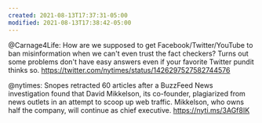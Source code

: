 ```yaml
---
created: 2021-08-13T17:37:31-05:00
modified: 2021-08-13T17:38:42-05:00
---
```


@Carnage4Life: How are we supposed to get Facebook/Twitter/YouTube to ban misinformation when we can't even trust the fact checkers? Turns out some problems don't have easy answers even if your favorite Twitter pundit thinks so. https://twitter.com/nytimes/status/1426297527582744576

  @nytimes: Snopes retracted 60 articles after a BuzzFeed News investigation found that David Mikkelson, its co-founder, plagiarized from news outlets in an attempt to scoop up web traffic. Mikkelson, who owns half the company, will continue as chief executive. https://nyti.ms/3AGf8IK
